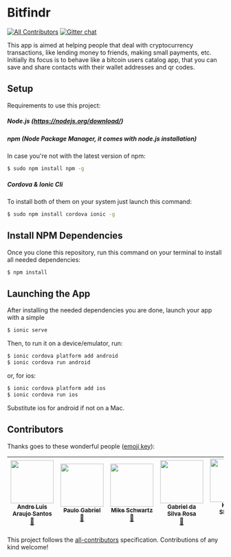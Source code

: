 # Bitfindr
[![All Contributors](https://img.shields.io/badge/all_contributors-5-orange.svg?style=flat-square)](#contributors)
[![Gitter chat](https://img.shields.io/badge/chat-on_gitter-008080.svg?style=flat-square)](https://gitter.im/bitfindr)

This app is aimed at helping people that deal with cryptocurrency transactions, like lending money to friends, making small payments, etc. Initially its focus is to behave like a bitcoin users catalog app, that you can save and share contacts with their wallet addresses and qr codes.

## Setup

Requirements to use this project:

##### Node.js (https://nodejs.org/download/)

##### npm (Node Package Manager, it comes with node.js installation)
In case you're not with the latest version of npm:
```sh
$ sudo npm install npm -g
```

##### Cordova & Ionic Cli
To install both of them on your system just launch this command:
```sh
$ sudo npm install cordova ionic -g
```

## Install NPM Dependencies
Once you clone this repository, run this command on your terminal to install all needed dependencies:
```sh
$ npm install
```

## Launching the App
After installing the needed dependencies you are done, launch your app with a simple
```sh
$ ionic serve
```

Then, to run it on a device/emulator, run:

```bash
$ ionic cordova platform add android
$ ionic cordova run android
```

or, for ios:

```bash
$ ionic cordova platform add ios
$ ionic cordova run ios
```

Substitute ios for android if not on a Mac.


## Contributors

Thanks goes to these wonderful people ([emoji key](https://github.com/kentcdodds/all-contributors#emoji-key)):

<!-- ALL-CONTRIBUTORS-LIST:START - Do not remove or modify this section -->
| [<img src="https://avatars1.githubusercontent.com/u/20783450?v=4" width="100px;"/><br /><sub>Andre Luis Araujo Santos</sub>](https://github.com/andrelas1)<br />[🤔](#ideas-andrelas1 "Ideas, Planning, & Feedback") | [<img src="https://avatars3.githubusercontent.com/u/9358427?v=4" width="100px;"/><br /><sub>Paulo Gabriel</sub>](https://github.com/paulonotz0r)<br />[🔧](#tool-paulonotz0r "Tools") | [<img src="https://avatars2.githubusercontent.com/u/5252921?v=4" width="100px;"/><br /><sub>Mike Schwartz</sub>](https://github.com/mike8161990)<br />[📖](https://github.com/bitfindr/bitfindr/commits?author=mike8161990 "Documentation") | [<img src="https://avatars3.githubusercontent.com/u/13604523?v=4" width="100px;"/><br /><sub>Gabriel da Silva Rosa</sub>](https://github.com/gdsrosa)<br />[📖](https://github.com/bitfindr/bitfindr/commits?author=gdsrosa "Documentation") | [<img src="https://avatars0.githubusercontent.com/u/2960769?v=4" width="100px;"/><br /><sub>Khaled Shaaban</sub>](http://www.webjunto.com)<br />[💻](https://github.com/bitfindr/bitfindr/commits?author=kshaaban- "Code") [🤔](#ideas-kshaaban- "Ideas, Planning, & Feedback") |
| :---: | :---: | :---: | :---: | :---: |
<!-- ALL-CONTRIBUTORS-LIST:END -->

This project follows the [all-contributors](https://github.com/kentcdodds/all-contributors) specification. Contributions of any kind welcome!
